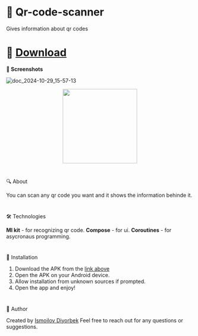 # 🌟 Qr-code-scanner
Gives information about qr codes
#
# 📲 [Download](https://github.com/Theultimatecreator/Qr-code-scanner/releases/download/v1.0/app-debug.apk)


**📸 Screenshots**                                                  
                       
![doc_2024-10-29_15-57-13](https://github.com/user-attachments/assets/cb9dc9bf-ac9e-47a6-953d-0e6f68ff58d1)

<p align="center">
  <img src="https://github.com/user-attachments/assets/d6236315-4861-48f3-8117-17a2830e6502" width="200">
</p>


#

🔍 About               

You can scan any qr code you want and it shows the information behinde it.

#

🛠️ Technologies   

**Ml kit** - for recognizing qr code.
**Compose** - for ui.
**Coroutines** - for asycronaus programming.

#

💾 Installation

1. Download the APK from the [link above](https://github.com/Theultimatecreator/Qr-code-scanner/releases/download/v1.0/app-debug.apk)
2. Open the APK on your Android device.                                                                  
3. Allow installation from unknown sources if prompted.                                          
4. Open the app and enjoy!                                                                          

#

👤 Author

Created by [Ismoilov Diyorbek](https://t.me/MrGladiator)
Feel free to reach out for any questions or suggestions.
